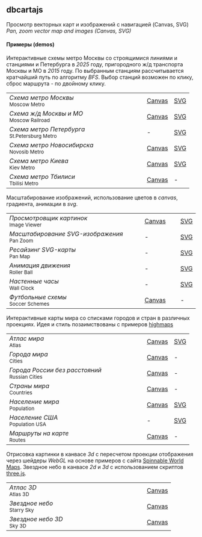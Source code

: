 ## dbcartajs

Просмотр векторных карт и изображений с навигацией (Canvas, SVG)  
*Pan, zoom vector map and images (Canvas, SVG)*

#### Примеры (demos)

Интерактивные схемы метро Москвы со строящимися линиями и станциями и Петербурга в <i>2025</i> году, 
пригородного ж/д транспорта Москвы и МО в <i>2015</i> году.
По выбранным станциям рассчитывается кратчайший путь по алгоритму <i>BFS</i>.
Выбор станций возможен по клику, сброс маршрута - по двойному клику.

<table>
<tr>
<td width="350px"> <i>Схема метро Москвы</i><br><sup>Moscow Metro</sup> </td>
<td> <a href="https://egaxegax.github.io/dbcartajs/nv/mosmetro.html"> Canvas </a> </td>
<td> <a href="https://egaxegax.github.io/dbcartajs/svg/mosmetro.html"> SVG </a> </td>
</tr>
<tr>
<td> <i>Схема ж/д Москвы и МО</i><br><sup>Moscow Railroad</sup> </td>
<td> <a href="https://egaxegax.github.io/dbcartajs/nv/mosrails.html"> Canvas </a> </td>
<td> <a href="https://egaxegax.github.io/dbcartajs/svg/mosrails.html"> SVG </a> </td>
</tr>
<tr>
<td> <i>Схема метро Петербурга</i><br><sup>St.Petersburg Metro</sup> </td>
<td> - </td>
<td> <a href="https://egaxegax.github.io/dbcartajs/svg/metrospb.html"> SVG </a> </td>
</tr>
<tr>
<td> <i>Схема метро Новосибирска</i><br><sup>Novosib Metro</sup> </td>
<td> <a href="https://egaxegax.github.io/dbcartajs/nv/metro-novosib.html"> Canvas </a> </td>
<td> <a href="https://egaxegax.github.io/dbcartajs/svg/metro-novosib.html"> SVG </a> </td>
</tr>
<tr>
<td> <i>Схема метро Киева</i><br><sup>Kiev Metro</sup> </td>
<td> <a href="https://egaxegax.github.io/dbcartajs/nv/metro-kiev.html"> Canvas </a> </td>
<td> <a href="https://egaxegax.github.io/dbcartajs/svg/metro-kiev.html"> SVG </a> </td>
</tr>
<tr>
<td> <i>Схема метро Тбилиси</i><br><sup>Tbilisi Metro</sup> </td>
<td> <a href="https://egaxegax.github.io/dbcartajs/nv/metro-tbilisi.html"> Canvas </a> </td>
<td> - </td>
</tr>
</table>

Масштабирование изображений, использование цветов в *canvas*, градиента, анимации в *svg*.

<table>
<tr>
<td width="350px"> <i>Просмотровщик картинок</i><br><sup>Image Viewer</sup> </td>
<td> <a href="https://egaxegax.github.io/dbcartajs/nv/imgviewer.html"> Canvas </a> </td>
<td> <a href="https://egaxegax.github.io/dbcartajs/svg/imgviewer.html"> SVG </a> </td>
</tr>
<tr>
<td> <i>Масштабирование SVG-изображения</i><br><sup>Pan Zoom</sup> </td>
<td> - </td>
<td> <a href="https://egaxegax.github.io/dbcartajs/svg/panzoom.html"> SVG </a> </td>
</tr>
<tr>
<td> <i>Ресайзинг SVG-карты</i><br><sup>Pan Map</sup> </td>
<td> - </td>
<td> <a href="https://egaxegax.github.io/dbcartajs/svg/panmap.html"> SVG </a> </td>
</tr>
<tr>
<td> <i>Анимация движения</i><br><sup>Roller Ball</sup> </td>
<td width="80px"> - </td>
<td> <a href="https://egaxegax.github.io/dbcartajs/svg/rollerball.html"> SVG </a> </td>
</tr>
<tr>
<td width="350px"> <i>Настенные часы</i><br><sup>Wall Clock</sup> </td>
<td> - </td>
<td> <a href="https://egaxegax.github.io/dbcartajs/svg/clock.html"> SVG </a> </td>
</tr>
<tr>
<td width="350px"> <i>Футбольные схемы</i><br><sup>Soccer Schemes</sup> </td>
<td> <a href="https://egaxegax.github.io/dbcartajs/nv/soccerf.html"> Canvas </a> </td>
<td> - </td>
</tr>
</table>

Интерактивные карты мира со списками городов и стран в различных проекциях. 
Идея и стиль позаимствованы с примеров <a href="http://www.highcharts.com/maps/demo">highmaps</a> 

<table>
<tr>
<td width="350px"> <i>Атлас мира</i><br><sup>Atlas</sup> </td>
<td> <a href="https://egaxegax.github.io/dbcartajs/nv/atlas.html"> Canvas </a> </td>
<td> <a href="https://egaxegax.github.io/dbcartajs/svg/atlas.html"> SVG </a> </td>
</tr>
<tr>
<td> <i>Города мира</i><br><sup>Cities</sup> </td>
<td> <a href="https://egaxegax.github.io/dbcartajs/nv/cities.html"> Canvas </a> </td>
<td> - </td>
</tr>
<tr>
<td> <i>Города России без расстояний</i><br><sup>Russian Cities</sup> </td>
<td> <a href="https://egaxegax.github.io/dbcartajs/nv/russ.html"> Canvas </a> </td>
<td> - </td>
</tr>
<tr>
<td> <i>Страны мира</i><br><sup>Countries</sup> </td>
<td> <a href="https://egaxegax.github.io/dbcartajs/nv/countries.html"> Canvas </a> </td>
<td> - </td>
</tr>
<tr>
<td> <i>Население мира</i><br><sup>Population</sup> </td>
<td> <a href="https://egaxegax.github.io/dbcartajs/nv/usemap.html"> Canvas </a> </td>
<td> <a href="https://egaxegax.github.io/dbcartajs/svg/usemap.html"> SVG </a> </td>
</tr>
<tr>
<td> <i>Население США</i><br><sup>Population USA</sup> </td>
<td> - </td>
<td> <a href="https://egaxegax.github.io/dbcartajs/svg/us.html"> SVG </a> </td>
</tr>
<tr>
<td> <i>Маршруты на карте</i><br><sup>Routes</sup> </td>
<td> <a href="https://egaxegax.github.io/dbcartajs/nv/merc.html"> Canvas </a> </td>
<td> - </td>
</tr>
</table>

Отрисовка картинки в канвасе <i>3d</i> с пересчетом проекции отображения через шейдеры <i>WebGL</i> на основе примеров с сайта <a href="http://vcg.isti.cnr.it/~tarini/spinnableworldmaps/">Spinnable World Maps</a>. 
Звездное небо в канвасе <i>2d</i> и <i>3d</i> с использованием скриптов <a href="https://github.com/mrdoob/three.js">three.js</a>.

<table>
<tr>
<td width="350px"> <i>Атлас 3D</i><br><sup>Atlas 3D</sup> </td>
<td> <a href="https://egaxegax.github.io/dbcartajs/nv/map3d.html"> Canvas </a> </td>
</tr>
<tr>
<td> <i>Звездное небо</i><br><sup>Starry Sky</sup> </td>
<td> <a href="https://egaxegax.github.io/dbcartajs/nv/starry.html"> Canvas </a> </td>
</tr>
<tr>
<td> <i>Звездное небо 3D</i><br><sup>Sky 3D</sup> </td>
<td> <a href="https://egaxegax.github.io/dbcartajs/nv/sky3d.html"> Canvas </a> </td>
</tr>
</table>
